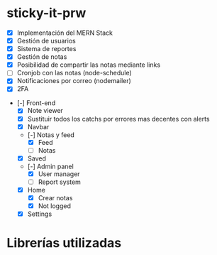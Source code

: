 # sticky-it-prw

- [X] Implementación del MERN Stack
- [X] Gestión de usuarios
- [X] Sistema de reportes
- [X] Gestión de notas
- [X] Posibilidad de compartir las notas mediante links
- [ ] Cronjob con las notas (node-schedule)
- [X] Notificaciones por correo (nodemailer)
- [X] 2FA
- [-] Front-end
    - [X] Note viewer
    - [X] Sustituir todos los catchs por errores mas decentes con alerts
    - [X] Navbar
    - [-] Notas y feed
        - [X] Feed
        - [ ] Notas
    - [X] Saved
    - [-] Admin panel
        - [X] User manager
        - [ ] Report system
    - [X] Home
        - [X] Crear notas
        - [X] Not logged
    - [X] Settings

# Librerías utilizadas